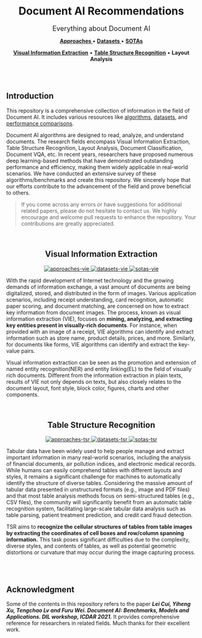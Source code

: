 <h1 align="center"> Document AI Recommendations </h1>

<p align="center"><font size=4>Everything about Document AI</font></p>

<p align="center">
   <strong><a href="./Approaches/approaches.md"> Approaches </a></strong> •
   <strong><a href="./Datasets/datasets.md"> Datasets </a></strong> •
   <strong><a href="./SOTAs/sotas.md"> SOTAs </a></strong>
</p>

<p align="center">
   <strong><a href="#vie">Visual Information Extraction</a></strong> •
   <strong><a href="#tsr">Table Structure Recognition</a></strong> •
   <strong>Layout Analysis</a></strong>
</p>


<br>
<br>

<h2> Introduction </h2>

This repository is a comprehensive collection of information in the field of Document AI. It includes various resources like [algorithms](Approaches/approaches.md), [datasets](Datasets/datasets.md), and [performance comparisons](SOTAs/sotas.md).

Document AI algorithms are designed to read, analyze, and understand documents. The research fields encompass Visual Information Extraction, Table Structure Recognition, Layout Analysis, Document Classification, Document VQA, etc. In recent years, researchers have proposed numerous deep learning-based methods that have demonstrated outstanding performance and efficiency, making them widely applicable in real-world scenarios. We have conducted an extensive survey of these algorithms/benchmarks and create this repository. We sincerely hope that our efforts contribute to the advancement of the field and prove beneficial to others.


> If you come across any errors or have suggestions for additional related papers, please do not hesitate to contact us. We highly encourage and welcome pull requests to enhance the repository. Your contributions are greatly appreciated.

<br>


<h2 id="vie" align="center"> Visual Information Extraction </h2>

<p align="center">
  <a href="./Approaches/approaches_vie.md">
    <img alt="approaches-vie" src="https://img.shields.io/badge/Approaches-purple"></img>
  </a> 
  <a href="./Datasets/datasets_vie.md">
    <img alt="datasets-vie" src="https://img.shields.io/badge/Datasets-blue"></img>
  </a>
  <a href="./SOTAs/sotas_vie.md">
    <img alt="sotas-vie" src="https://img.shields.io/badge/SOTAs-green"></img>
  </a>
</p>

With the rapid development of Internet technology and the growing demands of information exchange, a vast amount of documents are being digitalized, stored, and distributed in the form of images. Various application scenarios, including receipt understanding, card recognition, automatic paper scoring, and document matching, are concerned on how to extract key information from document images. The process, known as visual information extraction (VIE), focuses on **mining, analyzing, and extracting key entities present in visually-rich documents**. For instance, when provided with an image of a receipt, VIE algorithms can identify and extract information such as store name, product details, prices, and more. Similarly, for documents like forms, VIE algorithms can identify and extract the key-value pairs.

Visual information extraction can be seen as the promotion and extension of named entity recognition(NER) and entity linking(EL) to the field of visually rich documents. Different from the information extraction in plain texts, results of VIE not only depends on texts, but also closely relates to the document layout, font style, block color, figures, charts and other components.

<br>

<h2 id="tsr" align="center"> Table Structure Recognition </h2>

<p align="center">
  <a href="./Approaches/approaches_tsr.md">
    <img alt="approaches-tsr" src="https://img.shields.io/badge/Approaches-purple"></img>
  </a> 
  <a href="./Datasets/datasets_tsr.md">
    <img alt="datasets-tsr" src="https://img.shields.io/badge/Datasets-blue"></img>
  </a>
  <a href="./SOTAs/sotas_tsr.md">
    <img alt="sotas-tsr" src="https://img.shields.io/badge/SOTAs-green"></img>
  </a>
</p>

Tabular data have been widely used to help people manage and extract important information in many real-world scenarios, including the analysis of financial documents, air pollution indices, and electronic medical records. While humans can easily comprehend tables with different layouts and styles, it remains a significant challenge for machines to automatically identify the structure of diverse tables. Considering the massive amount of tabular data presented in unstructured formats (e.g., image and PDF files) and that most table analysis methods focus on semi-structured tables (e.g., CSV files), the community will significantly benefit from an automatic table recognition system, facilitating large-scale tabular data analysis such as table parsing, patient treatment prediction, and credit card fraud detection.

TSR aims to **recognize the cellular structures of tables from table images by extracting the coordinates of cell boxes and row/column spanning information.** This task poses significant difficulties due to the complexity, diverse styles, and contents of tables, as well as potential geometric distortions or curvature that may occur during the image capturing process.

<br>
<br>

<h2> Acknowledgment </h2>

Some of the contents in this repository refers to the paper ***Lei Cui, Yiheng Xu, Tengchao Lv and Furu Wei. Document AI: Benchmarks, Models and Applications. DIL workshop, ICDAR 2021.*** It provides comprehensive reference for researchers in related fields. Much thanks for their excellent work.

